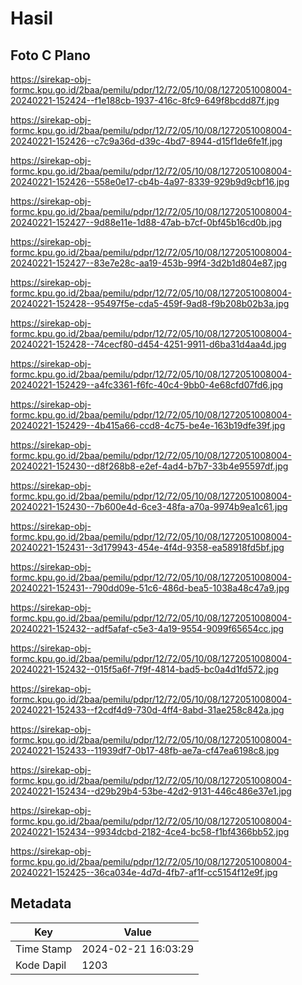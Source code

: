 # Hasil

## Foto C Plano

https://sirekap-obj-formc.kpu.go.id/2baa/pemilu/pdpr/12/72/05/10/08/1272051008004-20240221-152424--f1e188cb-1937-416c-8fc9-649f8bcdd87f.jpg

https://sirekap-obj-formc.kpu.go.id/2baa/pemilu/pdpr/12/72/05/10/08/1272051008004-20240221-152426--c7c9a36d-d39c-4bd7-8944-d15f1de6fe1f.jpg

https://sirekap-obj-formc.kpu.go.id/2baa/pemilu/pdpr/12/72/05/10/08/1272051008004-20240221-152426--558e0e17-cb4b-4a97-8339-929b9d9cbf16.jpg

https://sirekap-obj-formc.kpu.go.id/2baa/pemilu/pdpr/12/72/05/10/08/1272051008004-20240221-152427--9d88e11e-1d88-47ab-b7cf-0bf45b16cd0b.jpg

https://sirekap-obj-formc.kpu.go.id/2baa/pemilu/pdpr/12/72/05/10/08/1272051008004-20240221-152427--83e7e28c-aa19-453b-99f4-3d2b1d804e87.jpg

https://sirekap-obj-formc.kpu.go.id/2baa/pemilu/pdpr/12/72/05/10/08/1272051008004-20240221-152428--95497f5e-cda5-459f-9ad8-f9b208b02b3a.jpg

https://sirekap-obj-formc.kpu.go.id/2baa/pemilu/pdpr/12/72/05/10/08/1272051008004-20240221-152428--74cecf80-d454-4251-9911-d6ba31d4aa4d.jpg

https://sirekap-obj-formc.kpu.go.id/2baa/pemilu/pdpr/12/72/05/10/08/1272051008004-20240221-152429--a4fc3361-f6fc-40c4-9bb0-4e68cfd07fd6.jpg

https://sirekap-obj-formc.kpu.go.id/2baa/pemilu/pdpr/12/72/05/10/08/1272051008004-20240221-152429--4b415a66-ccd8-4c75-be4e-163b19dfe39f.jpg

https://sirekap-obj-formc.kpu.go.id/2baa/pemilu/pdpr/12/72/05/10/08/1272051008004-20240221-152430--d8f268b8-e2ef-4ad4-b7b7-33b4e95597df.jpg

https://sirekap-obj-formc.kpu.go.id/2baa/pemilu/pdpr/12/72/05/10/08/1272051008004-20240221-152430--7b600e4d-6ce3-48fa-a70a-9974b9ea1c61.jpg

https://sirekap-obj-formc.kpu.go.id/2baa/pemilu/pdpr/12/72/05/10/08/1272051008004-20240221-152431--3d179943-454e-4f4d-9358-ea58918fd5bf.jpg

https://sirekap-obj-formc.kpu.go.id/2baa/pemilu/pdpr/12/72/05/10/08/1272051008004-20240221-152431--790dd09e-51c6-486d-bea5-1038a48c47a9.jpg

https://sirekap-obj-formc.kpu.go.id/2baa/pemilu/pdpr/12/72/05/10/08/1272051008004-20240221-152432--adf5afaf-c5e3-4a19-9554-9099f65654cc.jpg

https://sirekap-obj-formc.kpu.go.id/2baa/pemilu/pdpr/12/72/05/10/08/1272051008004-20240221-152432--015f5a6f-7f9f-4814-bad5-bc0a4d1fd572.jpg

https://sirekap-obj-formc.kpu.go.id/2baa/pemilu/pdpr/12/72/05/10/08/1272051008004-20240221-152433--f2cdf4d9-730d-4ff4-8abd-31ae258c842a.jpg

https://sirekap-obj-formc.kpu.go.id/2baa/pemilu/pdpr/12/72/05/10/08/1272051008004-20240221-152433--11939df7-0b17-48fb-ae7a-cf47ea6198c8.jpg

https://sirekap-obj-formc.kpu.go.id/2baa/pemilu/pdpr/12/72/05/10/08/1272051008004-20240221-152434--d29b29b4-53be-42d2-9131-446c486e37e1.jpg

https://sirekap-obj-formc.kpu.go.id/2baa/pemilu/pdpr/12/72/05/10/08/1272051008004-20240221-152434--9934dcbd-2182-4ce4-bc58-f1bf4366bb52.jpg

https://sirekap-obj-formc.kpu.go.id/2baa/pemilu/pdpr/12/72/05/10/08/1272051008004-20240221-152425--36ca034e-4d7d-4fb7-af1f-cc5154f12e9f.jpg


## Metadata

| Key        | Value               |
| ---------- | ------------------- |
| Time Stamp | 2024-02-21 16:03:29 |
| Kode Dapil | 1203                |



